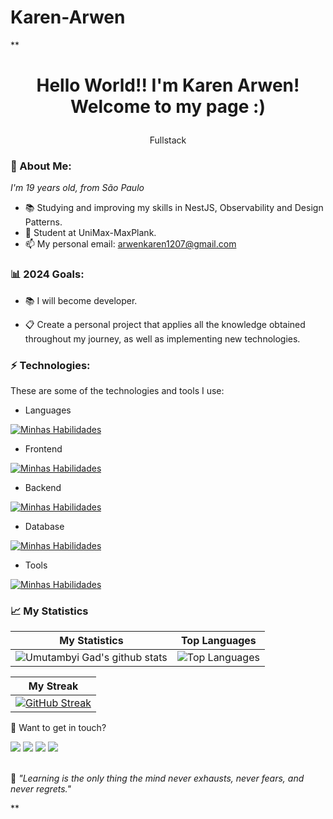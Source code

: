 # Karen-Arwen
**<h1 align='center'>
  Hello World!! I'm Karen Arwen!
  <br/>
  Welcome to my page :)
</h1>
<p align='center'>
  Fullstack
</p>

### 🌻 About Me:

<p>
  <em>
    I'm 19 years old, from São Paulo 
  </em>
</p>

- 📚 Studying and improving my skills in NestJS, Observability and Design Patterns.
- 🚀 Student at UniMax-MaxPlank.
- 📫 My personal email: arwenkaren1207@gmail.com

### 📊 2024 Goals:

- 📚 I will become developer.

- 📋 Create a personal project that applies all the knowledge obtained throughout my journey, as well as implementing new technologies.


### ⚡ Technologies:

These are some of the technologies and tools I use:

- Languages

[![Minhas Habilidades](https://skillicons.dev/icons?i=js,py)](https://skillicons.dev)

- Frontend

[![Minhas Habilidades](https://skillicons.dev/icons?i=html,css,bootstrap)](https://skillicons.dev)

- Backend

[![Minhas Habilidades](https://skillicons.dev/icons?i=cs,cpp)](https://skillicons.dev)

- Database

[![Minhas Habilidades](https://skillicons.dev/icons?i=mysql)](https://skillicons.dev)

- Tools

[![Minhas Habilidades](https://skillicons.dev/icons?i=aws,azure,git,github)](https://skillicons.dev)

### 📈 My Statistics

| My Statistics                                                                                                                                                            | Top Languages                                                                                                                                                                    |
| ------------------------------------------------------------------------------------------------------------------------------------------------------------------------ | ---------------------------------------------------------------------------------------------------------------------------------------------------------------------------------- |
| ![Umutambyi Gad's github stats](https://github-readme-stats.vercel.app/api?username=kahn-arwen&show_icons=true&hide_border=true&count_private=true&theme=jolly) | ![Top Languages](https://github-readme-stats.vercel.app/api/top-langs/?username=kahn-arwen&langs_count=10&count_private=true&hide_border=true&theme=jolly&layout=compact) |


| My Streak                                                                                                                                                             |
| ----------------------------------------------------------------------------------------------------------------------------------------------------------------------- |
| [![GitHub Streak](https://streak-stats.demolab.com/?user=kahn-arwen&theme=jolly)](https://git.io/streak-stats) |

💬 Want to get in touch?

<div>
   <a href="https://www.linkedin.com/in/karenarwen/" target="_blank"><img src="https://img.shields.io/badge/-LinkedIn-%230077B5?style=for-the-badge&logo=linkedin&logoColor=white" target="_blank"></a>
  <a href="[https://www.linkedin.com/in/karenarwen/](https://www.instagram.com/jonathan_desenvolvedor/)" target="_blank"><img src="![Instagram](https://img.shields.io/badge/Instagram-%23E4405F.svg?style=for-the-badge&logo=Instagram&logoColor=white)" target="_blank"></a>
  <a href="https://api.whatsapp.com/send/?phone=%2B5511986750652&text&app_absent=0" target="_blank"><img src="https://img.shields.io/badge/WhatsApp-25D366?style=for-the-badge&logo=whatsapp&logoColor=white" target="_blank"></a>
  <a href = "mailto:arwenkaren1207@gmail.com"><img src="https://img.shields.io/badge/-Gmail-%23333?style=for-the-badge&logo=gmail&logoColor=white" target="_blank"></a>
</div>
<br>
<p>🧠 <span style="font-style:italic">"Learning is the only thing the mind never exhausts, never fears, and never regrets."</span></p>**






